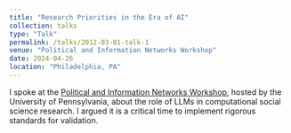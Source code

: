 ```yaml
---
title: "Research Priorities in the Era of AI"
collection: talks
type: "Talk"
permalink: /talks/2012-03-01-talk-1
venue: "Political and Information Networks Workshop"
date: 2024-04-26
location: "Philadelphia, PA"
---
```


I spoke at the [Political and Information Networks Workshop](https://css.seas.upenn.edu/homa-hosseinmardi-and-sam-wolken-speak-at-annenberg-workshop/), hosted by the University of Pennsylvania, about the role of LLMs in computational social science research. I argued it is a critical time to implement rigorous standards for validation.
